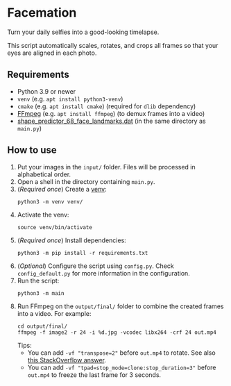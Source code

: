 # Facemation
Turn your daily selfies into a good-looking timelapse.

This script automatically scales, rotates, and crops all frames so that your eyes are aligned in each photo.

## Requirements
* Python 3.9 or newer
* `venv` (e.g. `apt install python3-venv`)
* `cmake` (e.g. `apt install cmake`) (required for `dlib` dependency)
* [FFmpeg](https://ffmpeg.org/) (e.g. `apt install ffmpeg`) (to demux frames into a video)
* [shape_predictor_68_face_landmarks.dat](http://dlib.net/files/shape_predictor_68_face_landmarks.dat.bz2) (in the same directory as `main.py`)

## How to use
1. Put your images in the `input/` folder.
   Files will be processed in alphabetical order.
2. Open a shell in the directory containing `main.py`.
3. (_Required once_) Create a [venv](https://docs.python.org/3/tutorial/venv.html):
   ```shell
   python3 -m venv venv/
   ```
4. Activate the venv:
   ```shell
   source venv/bin/activate
   ```
5. (_Required once_) Install dependencies:
   ```shell
   python3 -m pip install -r requirements.txt
   ```
6. (_Optional_) Configure the script using `config.py`.
   Check `config_default.py` for more information in the configuration.
7. Run the script:
   ```shell
   python3 -m main
   ```
8. Run FFmpeg on the `output/final/` folder to combine the created frames into a video.
   For example:
   ```shell
   cd output/final/
   ffmpeg -f image2 -r 24 -i %d.jpg -vcodec libx264 -crf 24 out.mp4
   ```
   Tips:
   * You can add `-vf "transpose=2"` before `out.mp4` to rotate.
     See also [this StackOverflow answer](https://stackoverflow.com/a/9570992).
   * You can add `-vf "tpad=stop_mode=clone:stop_duration=3"` before `out.mp4` to freeze the last frame for 3 seconds.

